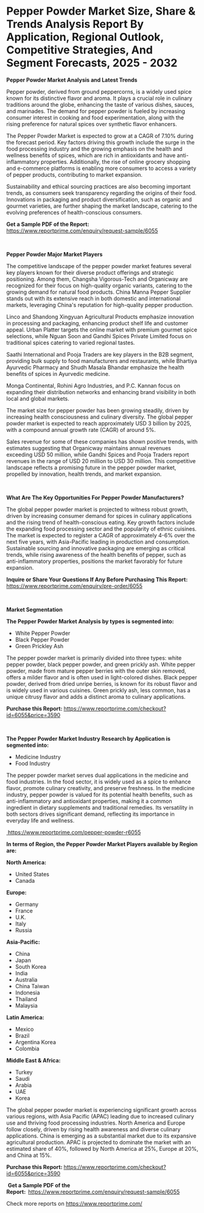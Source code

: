 <p><h1>Pepper Powder Market Size, Share & Trends Analysis Report By Application, Regional Outlook, Competitive Strategies, And Segment Forecasts, 2025 - 2032</h1></p><p><strong>Pepper Powder Market Analysis and Latest Trends</strong></p>
<p><p>Pepper powder, derived from ground peppercorns, is a widely used spice known for its distinctive flavor and aroma. It plays a crucial role in culinary traditions around the globe, enhancing the taste of various dishes, sauces, and marinades. The demand for pepper powder is fueled by increasing consumer interest in cooking and food experimentation, along with the rising preference for natural spices over synthetic flavor enhancers.</p><p>The Pepper Powder Market is expected to grow at a CAGR of 7.10% during the forecast period. Key factors driving this growth include the surge in the food processing industry and the growing emphasis on the health and wellness benefits of spices, which are rich in antioxidants and have anti-inflammatory properties. Additionally, the rise of online grocery shopping and e-commerce platforms is enabling more consumers to access a variety of pepper products, contributing to market expansion. </p><p>Sustainability and ethical sourcing practices are also becoming important trends, as consumers seek transparency regarding the origins of their food. Innovations in packaging and product diversification, such as organic and gourmet varieties, are further shaping the market landscape, catering to the evolving preferences of health-conscious consumers.</p></p>
<p><strong>Get a Sample PDF of the Report:&nbsp;</strong> <a href="https://www.reportprime.com/enquiry/request-sample/6055?utm_campaign=2745&utm_medium=2&utm_source=Github&utm_content=ia&utm_term=19032025&utm_id=pepper-powder">https://www.reportprime.com/enquiry/request-sample/6055</a></p>
<p>&nbsp;</p>
<p><strong>Pepper Powder Major Market Players</strong></p>
<p><p>The competitive landscape of the pepper powder market features several key players known for their diverse product offerings and strategic positioning. Among them, Changsha Vigorous-Tech and Organicway are recognized for their focus on high-quality organic variants, catering to the growing demand for natural food products. China Manna Pepper Supplier stands out with its extensive reach in both domestic and international markets, leveraging China's reputation for high-quality pepper production.</p><p>Linco and Shandong Xingyuan Agricultural Products emphasize innovation in processing and packaging, enhancing product shelf life and customer appeal. Urban Platter targets the online market with premium gourmet spice selections, while Nguan Soon and Gandhi Spices Private Limited focus on traditional spices catering to varied regional tastes.</p><p>Saathi International and Pooja Traders are key players in the B2B segment, providing bulk supply to food manufacturers and restaurants, while Bhartiya Ayurvedic Pharmacy and Shudh Masala Bhandar emphasize the health benefits of spices in Ayurvedic medicine.</p><p>Monga Continental, Rohini Agro Industries, and P.C. Kannan focus on expanding their distribution networks and enhancing brand visibility in both local and global markets.</p><p>The market size for pepper powder has been growing steadily, driven by increasing health consciousness and culinary diversity. The global pepper powder market is expected to reach approximately USD 3 billion by 2025, with a compound annual growth rate (CAGR) of around 5%.</p><p>Sales revenue for some of these companies has shown positive trends, with estimates suggesting that Organicway maintains annual revenues exceeding USD 50 million, while Gandhi Spices and Pooja Traders report revenues in the range of USD 20 million to USD 30 million. This competitive landscape reflects a promising future in the pepper powder market, propelled by innovation, health trends, and market expansion.</p></p>
<p>&nbsp;</p>
<p><strong>What Are The Key Opportunities For Pepper Powder Manufacturers?</strong></p>
<p><p>The global pepper powder market is projected to witness robust growth, driven by increasing consumer demand for spices in culinary applications and the rising trend of health-conscious eating. Key growth factors include the expanding food processing sector and the popularity of ethnic cuisines. The market is expected to register a CAGR of approximately 4-6% over the next five years, with Asia-Pacific leading in production and consumption. Sustainable sourcing and innovative packaging are emerging as critical trends, while rising awareness of the health benefits of pepper, such as anti-inflammatory properties, positions the market favorably for future expansion.</p></p>
<p><strong>Inquire or Share Your Questions If Any Before Purchasing This Report:</strong> <a href="https://www.reportprime.com/enquiry/pre-order/6055?utm_campaign=2745&utm_medium=2&utm_source=Github&utm_content=ia&utm_term=19032025&utm_id=pepper-powder">https://www.reportprime.com/enquiry/pre-order/6055</a></p>
<p>&nbsp;</p>
<p><strong>Market Segmentation</strong></p>
<p><strong>The Pepper Powder Market Analysis by types is segmented into:</strong></p>
<p><ul><li>White Pepper Powder</li><li>Black Pepper Powder</li><li>Green Prickley Ash</li></ul></p>
<p><p>The pepper powder market is primarily divided into three types: white pepper powder, black pepper powder, and green prickly ash. White pepper powder, made from mature pepper berries with the outer skin removed, offers a milder flavor and is often used in light-colored dishes. Black pepper powder, derived from dried unripe berries, is known for its robust flavor and is widely used in various cuisines. Green prickly ash, less common, has a unique citrusy flavor and adds a distinct aroma to culinary applications.</p></p>
<p><strong>Purchase this Report:&nbsp;</strong><a href="https://www.reportprime.com/checkout?id=6055&price=3590&utm_campaign=2745&utm_medium=2&utm_source=Github&utm_content=ia&utm_term=19032025&utm_id=pepper-powder">https://www.reportprime.com/checkout?id=6055&price=3590</a></p>
<p>&nbsp;</p>
<p><strong>The Pepper Powder Market Industry Research by Application is segmented into:</strong></p>
<p><ul><li>Medicine Industry</li><li>Food Industry</li></ul></p>
<p><p>The pepper powder market serves dual applications in the medicine and food industries. In the food sector, it is widely used as a spice to enhance flavor, promote culinary creativity, and preserve freshness. In the medicine industry, pepper powder is valued for its potential health benefits, such as anti-inflammatory and antioxidant properties, making it a common ingredient in dietary supplements and traditional remedies. Its versatility in both sectors drives significant demand, reflecting its importance in everyday life and wellness.</p></p>
<p><a href="https://www.reportprime.com/pepper-powder-r6055?utm_campaign=2745&utm_medium=2&utm_source=Github&utm_content=ia&utm_term=19032025&utm_id=pepper-powder">&nbsp;https://www.reportprime.com/pepper-powder-r6055</a></p>
<p><strong>In terms of Region, the Pepper Powder Market Players available by Region are:</strong></p>
<p>
    <p> <strong> North America: </strong>
        <ul>
            <li>United States</li>
            <li>Canada</li>
        </ul>
        </p> 
    <p> <strong> Europe: </strong>
        <ul>
            <li>Germany</li>
            <li>France</li>
            <li>U.K.</li>
            <li>Italy</li>
            <li>Russia</li>
        </ul>
        </p> 
    <p> <strong> Asia-Pacific: </strong>
        <ul>
            <li>China</li>
            <li>Japan</li>
            <li>South Korea</li>
            <li>India</li>
            <li>Australia</li>
            <li>China Taiwan</li>
            <li>Indonesia</li>
            <li>Thailand</li>
            <li>Malaysia</li>
        </ul>
        </p> 
    <p> <strong> Latin America: </strong>
        <ul>
            <li>Mexico</li>
            <li>Brazil</li>
            <li>Argentina Korea</li>
            <li>Colombia</li>
        </ul>
        </p> 
    <p> <strong> Middle East & Africa: </strong>
        <ul>
            <li>Turkey</li>
            <li>Saudi</li>
            <li>Arabia</li>
            <li>UAE</li>
            <li>Korea</li>
        </ul>
    </p>
    </p>
<p><p>The global pepper powder market is experiencing significant growth across various regions, with Asia Pacific (APAC) leading due to increased culinary use and thriving food processing industries. North America and Europe follow closely, driven by rising health awareness and diverse culinary applications. China is emerging as a substantial market due to its expansive agricultural production. APAC is projected to dominate the market with an estimated share of 40%, followed by North America at 25%, Europe at 20%, and China at 15%.</p></p>
<p><strong>Purchase this Report: </strong><a href="https://www.reportprime.com/checkout?id=6055&price=3590&utm_campaign=2745&utm_medium=2&utm_source=Github&utm_content=ia&utm_term=19032025&utm_id=pepper-powder">https://www.reportprime.com/checkout?id=6055&price=3590</a></p>
<p>&nbsp;<strong>Get a Sample PDF of the Report:&nbsp;&nbsp;</strong><a href="https://www.reportprime.com/enquiry/request-sample/6055?utm_campaign=2745&utm_medium=2&utm_source=Github&utm_content=ia&utm_term=19032025&utm_id=pepper-powder">https://www.reportprime.com/enquiry/request-sample/6055</a></p>
<p><strong></strong></p>
<p>Check more reports on <a href="https://www.reportprime.com/?utm_campaign=2745&utm_medium=2&utm_source=Github&utm_content=ia&utm_term=19032025&utm_id=pepper-powder">https://www.reportprime.com/</a></p>